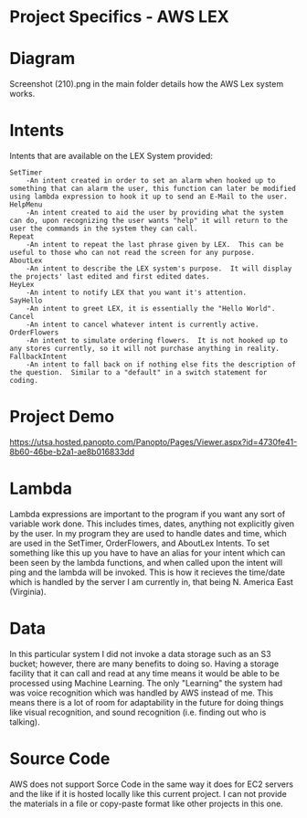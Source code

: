 # Project Specifics - AWS LEX


# Diagram
Screenshot (210).png in the main folder details how the AWS Lex system works. 

# Intents

Intents that are available on the LEX System provided:

    SetTimer
        -An intent created in order to set an alarm when hooked up to something that can alarm the user, this function can later be modified using lambda expression to hook it up to send an E-Mail to the user. 
    HelpMenu
        -An intent created to aid the user by providing what the system can do, upon recognizing the user wants "help" it will return to the user the commands in the system they can call.
    Repeat
        -An intent to repeat the last phrase given by LEX.  This can be useful to those who can not read the screen for any purpose.
    AboutLex
        -An intent to describe the LEX system's purpose.  It will display the projects' last edited and first edited dates.
    HeyLex
        -An intent to notify LEX that you want it's attention.
    SayHello
        -An intent to greet LEX, it is essentially the "Hello World".
    Cancel
        -An intent to cancel whatever intent is currently active.  
    OrderFlowers
        -An intent to simulate ordering flowers.  It is not hooked up to any stores currently, so it will not purchase anything in reality.
    FallbackIntent
        -An intent to fall back on if nothing else fits the description of the question.  Similar to a "default" in a switch statement for coding.

# Project Demo
https://utsa.hosted.panopto.com/Panopto/Pages/Viewer.aspx?id=4730fe41-8b60-46be-b2a1-ae8b016833dd

# Lambda 

Lambda expressions are important to the program if you want any sort of variable work done.  This includes times, dates, anything not explicitly given by the user.  In my program they are used to handle dates and time, which are used in the SetTimer, OrderFlowers, and AboutLex Intents.  To set something like this up you have to have an alias for your intent which can been seen by the lambda functions, and when called upon the intent will ping and the lambda will be invoked.  This is how it recieves the time/date which is handled by the server I am currently in, that being N. America East (Virginia).

# Data

In this particular system I did not invoke a data storage such as an S3 bucket; however, there are many benefits to doing so.  Having a storage facility that it can call and read at any time means it would be able to be processed using Machine Learning.  The only "Learning" the system had was voice recognition which was handled by AWS instead of me.  This means there is a lot of room for adaptability in the future for doing things like visual recognition, and sound recognition (i.e. finding out who is talking).

# Source Code

AWS does not support Sorce Code in the same way it does for EC2 servers and the like if it is hosted locally like this current project.  I can not provide the materials in a file or copy-paste format like other projects in this one.  
